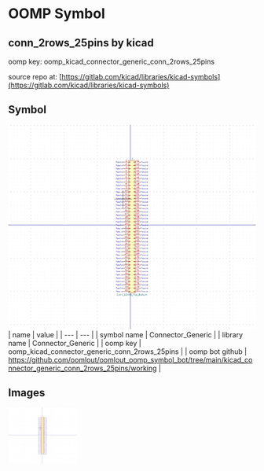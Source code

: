 # OOMP Symbol  
## conn_2rows_25pins  by kicad  
  
oomp key: oomp_kicad_connector_generic_conn_2rows_25pins  
  
source repo at: [https://gitlab.com/kicad/libraries/kicad-symbols](https://gitlab.com/kicad/libraries/kicad-symbols)  
## Symbol  
  
[![working.png](working_600.png)](working.png)  
| name | value | 
| --- | --- | 
| symbol name | Connector_Generic | 
| library name | Connector_Generic | 
| oomp key | oomp_kicad_connector_generic_conn_2rows_25pins | 
| oomp bot github | https://github.com/oomlout/oomlout_oomp_symbol_bot/tree/main/kicad_connector_generic_conn_2rows_25pins/working | 
## Images  
  
[![working.png](working_140.png)](working.png)  
